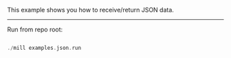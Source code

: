 

This example shows you how to receive/return JSON data.



----
Run from repo root:

```scala

./mill examples.json.run

```




